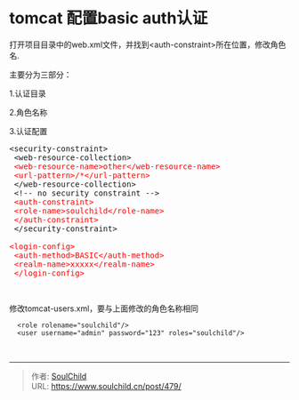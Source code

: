 # tomcat 配置basic auth认证

<!--more-->
打开项目目录中的web.xml文件，并找到&lt;auth-constraint&gt;所在位置，修改角色名.

主要分为三部分：

1.认证目录

2.角色名称

3.认证配置
<pre>&lt;security-constraint&gt;
 &lt;web-resource-collection&gt;
<span style="color: #ff0000;"> &lt;web-resource-name&gt;other&lt;/web-resource-name&gt;</span>
 <span style="color: #ff0000;">&lt;url-pattern&gt;/*&lt;/url-pattern&gt;</span>
 &lt;/web-resource-collection&gt;
 &lt;!-- no security constraint --&gt;
<span style="color: #ff0000;"> &lt;auth-constraint&gt;</span>
<span style="color: #ff0000;"> &lt;role-name&gt;soulchild&lt;/role-name&gt;</span>
<span style="color: #ff0000;"> &lt;/auth-constraint&gt;</span>
 &lt;/security-constraint&gt;

<span style="color: #ff0000;">&lt;login-config&gt;</span>
<span style="color: #ff0000;"> &lt;auth-method&gt;BASIC&lt;/auth-method&gt;</span>
<span style="color: #ff0000;"> &lt;realm-name&gt;xxxxx&lt;/realm-name&gt;</span>
<span style="color: #ff0000;"> &lt;/login-config&gt;</span></pre>
&nbsp;

修改tomcat-users.xml，要与上面修改的角色名称相同
<pre class="pure-highlightjs"><code class="xml">  &lt;role rolename="soulchild"/&gt;
  &lt;user username="admin" password="123" roles="soulchild"/&gt;</code></pre>
&nbsp;


---

> 作者: [SoulChild](https://www.soulchild.cn)  
> URL: https://www.soulchild.cn/post/479/  

